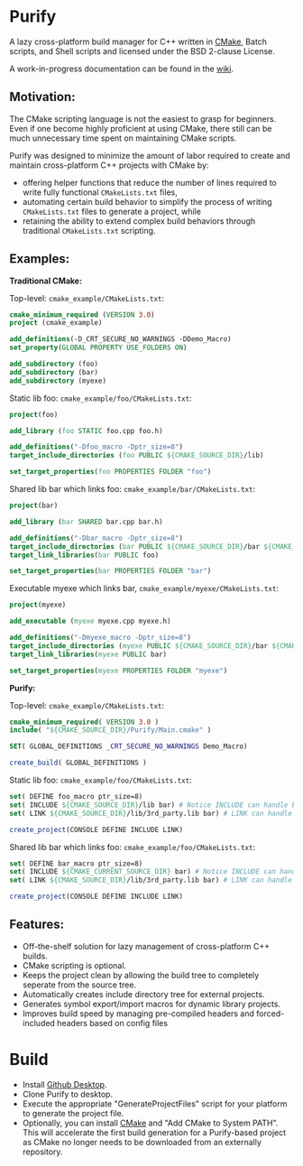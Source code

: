Purify
=======

A lazy cross-platform build manager for C++ written in [CMake](http://www.cmake.org/), Batch scripts, and Shell scripts and licensed under the BSD 2-clause License. 

A work-in-progress documentation can be found in the [wiki](https://github.com/fpark12/PurifyCore/wiki).

Motivation:
-------
The CMake scripting language is not the easiest to grasp for beginners. Even if one become highly proficient at using CMake, there still can be much unnecessary time spent on maintaining CMake scripts.

Purify was designed to minimize the amount of labor required to create and maintain cross-platform C++ projects with CMake by:
   * offering helper functions that reduce the number of lines required to write fully functional `CMakeLists.txt` files,
   * automating certain build behavior to simplify the process of writing `CMakeLists.txt` files to generate a project, while
   * retaining the ability to extend complex build behaviors through traditional `CMakeLists.txt` scripting.

Examples:
-------
__Traditional CMake:__
 
Top-level: `cmake_example/CMakeLists.txt`:
```CMake
cmake_minimum_required (VERSION 3.0)
project (cmake_example)

add_definitions(-D_CRT_SECURE_NO_WARNINGS -DDemo_Macro)
set_property(GLOBAL PROPERTY USE_FOLDERS ON)

add_subdirectory (foo)
add_subdirectory (bar)
add_subdirectory (myexe)
```

Static lib foo: `cmake_example/foo/CMakeLists.txt`:
```CMake
project(foo)

add_library (foo STATIC foo.cpp foo.h)

add_definitions("-Dfoo_macro -Dptr_size=8")
target_include_directories (foo PUBLIC ${CMAKE_SOURCE_DIR}/lib)

set_target_properties(foo PROPERTIES FOLDER "foo")
```

Shared lib bar which links foo: `cmake_example/bar/CMakeLists.txt`:
```CMake
project(bar)

add_library (bar SHARED bar.cpp bar.h)

add_definitions("-Dbar_macro -Dptr_size=8")
target_include_directories (bar PUBLIC ${CMAKE_SOURCE_DIR}/bar ${CMAKE_CURRENT_SOURCE_DIR})
target_link_libraries(bar PUBLIC foo)

set_target_properties(bar PROPERTIES FOLDER "bar")
```

Executable myexe which links bar, `cmake_example/myexe/CMakeLists.txt`:
```CMake
project(myexe)

add_executable (myexe myexe.cpp myexe.h)

add_definitions("-Dmyexe_macro -Dptr_size=8")
target_include_directories (myexe PUBLIC ${CMAKE_SOURCE_DIR}/bar ${CMAKE_CURRENT_SOURCE_DIR})
target_link_libraries(myexe PUBLIC bar)

set_target_properties(myexe PROPERTIES FOLDER "myexe")
```

__Purify:__
 
Top-level: `cmake_example/CMakeLists.txt`:
```CMake
cmake_minimum_required( VERSION 3.0 )
include( "${CMAKE_SOURCE_DIR}/Purify/Main.cmake" )

SET( GLOBAL_DEFINITIONS _CRT_SECURE_NO_WARNINGS Demo_Macro)

create_build( GLOBAL_DEFINITIONS )
```

Static lib foo: `cmake_example/foo/CMakeLists.txt`:
```CMake
set( DEFINE foo_macro ptr_size=8)
set( INCLUDE ${CMAKE_SOURCE_DIR}/lib bar) # Notice INCLUDE can handle both folders and targets
set( LINK ${CMAKE_SOURCE_DIR}/lib/3rd_party.lib bar) # LINK can handle both absolute directories and targets

create_project(CONSOLE DEFINE INCLUDE LINK)
```

Shared lib bar which links foo: `cmake_example/foo/CMakeLists.txt`:
```CMake
set( DEFINE bar_macro ptr_size=8)
set( INCLUDE ${CMAKE_CURRENT_SOURCE_DIR} bar) # Notice INCLUDE can handle both folders and targets
set( LINK ${CMAKE_SOURCE_DIR}/lib/3rd_party.lib bar) # LINK can handle both absolute directories and targets

create_project(CONSOLE DEFINE INCLUDE LINK)
```

Features:
-------
- Off-the-shelf solution for lazy management of cross-platform C++ builds.
- CMake scripting is optional.
- Keeps the project clean by allowing the build tree to completely seperate from the source tree.
- Automatically creates include directory tree for external projects.
- Generates symbol export/import macros for dynamic library projects.
- Improves build speed by managing pre-compiled headers and forced-included headers based on config files


# Build
 - Install [Github Desktop](https://desktop.github.com/).
 - Clone Purify to desktop.
 - Execute the appropriate "GenerateProjectFiles" script for your platform to generate the project file.
 - Optionally, you can install [CMake](http://www.cmake.org/) and "Add CMake to System PATH". This will accelerate the first build generation for a Purify-based project as CMake no longer needs to be downloaded from an externally repository.

